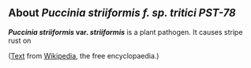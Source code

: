 About *Puccinia striiformis f. sp. tritici PST-78*
--------------------------------------------------



***Puccinia striiformis* var. *striiformis*** is a plant pathogen. It
causes stripe rust on

([Text](http://en.wikipedia.org/wiki/Puccinia_striiformis_var._striiformis)
from [Wikipedia](http://en.wikipedia.org/), the free encyclopaedia.)
